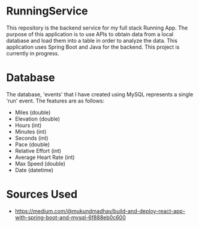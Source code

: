 # RunningService
This repository is the backend service for my full stack Running App. The purpose of this application is to use APIs to obtain data from a 
local database and load them into a table in order to analyze the data. This application uses Spring Boot and Java for the backend. This project is
currently in progress. 

# Database

The database, 'events' that I have created using MySQL represents a single 'run' event. The features are as follows: 
  * Miles (double) 
  * Elevation (double)
  * Hours (int)
  * Minutes (int)
  * Seconds (int)
  * Pace (double)
  * Relative Effort (int)
  * Average Heart Rate (int)
  * Max Speed (double)
  * Date (datetime)
  

# Sources Used

* https://medium.com/@mukundmadhav/build-and-deploy-react-app-with-spring-boot-and-mysql-6f888eb0c600

